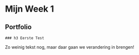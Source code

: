 # <h1> Mijn Week 1 </h1>

## <h2> Portfolio </h2>

<html lang="en">
<head>
    <meta charset="UTF-8">
    <meta name="viewport" content="width=device-width, initial-scale=1.0">


    ### h3 Eerste Test


</head>
<body>
    Zo weinig tekst nog, maar daar gaan we verandering in brengen! 
</body>
</html>

